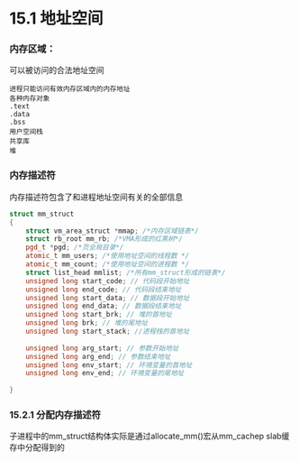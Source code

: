 # 15.1 地址空间
### 内存区域：
可以被访问的合法地址空间
```
进程只能访问有效内存区域内的内存地址
各种内存对象
.text
.data
.bss
用户空间栈
共享库
堆
```

### 内存描述符
内存描述符包含了和进程地址空间有关的全部信息
```c++
struct mm_struct
{
    struct vm_area_struct *mmap; /*内存区域链表*/
    struct rb_root mm_rb; /*VMA形成的红黑树*/
    pgd_t *pgd; /*页全局目录*/
    atomic_t mm_users; /*使用地址空间的线程数 */
    atomic_t mm_count; /*使用地址空间的进程数 */
    struct list_head mmlist; /*所有mm_struct形成的链表*/
    unsigned long start_code; // 代码段开始地址
    unsigned long end_code; // 代码段结束地址
    unsigned long start_data; // 数据段开始地址
    unsigned long end_data; // 数据段结束地址
    unsigned long start_brk; // 堆的首地址
    unsigned long brk; // 堆的尾地址
    unsigned long start_stack; //进程栈的首地址
    
    unsigned long arg_start; // 参数开始地址
    unsigned long arg_end; // 参数结束地址
    unsigned long env_start; // 环境变量的首地址
    unsigned long env_end; // 环境变量的尾地址
    
}
```

### 15.2.1 分配内存描述符
子进程中的mm_struct结构体实际是通过allocate_mm()宏从mm_cachep slab缓存中分配得到的
